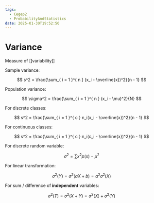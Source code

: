 ```yaml
---
tags:
  - Cegep2
  - ProbabilityAndStatistics
date: 2025-01-30T19:52:50
---
```


# Variance

Measure of [[variability]]

Sample variance:

$$
s^2 = \frac{\sum_{ i = 1 }^{ n } (x_i - \overline{x})^2}{n - 1}
$$

Population variance:

$$
\sigma^2 = \frac{\sum_{ i = 1 }^{ n } (x_i - \mu)^2}{N}
$$

For discrete classes:

$$
s^2 = \frac{\sum_{ i = 1 }^{ c } n_i(x_i - \overline{x})^2}{n - 1}
$$

For continuous classes:

$$
s^2 = \frac{\sum_{ i = 1 }^{ c } n_i(c_i - \overline{x})^2}{n - 1}
$$

For discrete random variable:

$$
\sigma^2 = \sum x^2p(x) - \mu^2
$$

For linear transformation:

$$
\sigma^2(Y) = \sigma^2(aX + b) = a^2\sigma^2(X)
$$

For sum / difference of **independent** variables:

$$
\sigma^2(T) = \sigma^2(X + Y) = \sigma^2(X) + \sigma^2(Y)
$$